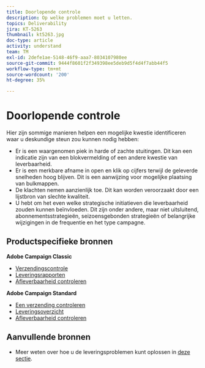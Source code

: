```yaml
---
title: Doorlopende controle
description: Op welke problemen moet u letten.
topics: Deliverability
jira: KT-5263
thumbnail: kt5263.jpg
doc-type: article
activity: understand
team: TM
exl-id: 2defe1ae-5148-46f9-aaa7-8034107980ee
source-git-commit: 9444f8601f2f349398ee5deb9d5f4d4f7abb44f5
workflow-type: tm+mt
source-wordcount: '200'
ht-degree: 35%

---
```


# Doorlopende controle

Hier zijn sommige manieren helpen een mogelijke kwestie identificeren waar u deskundige steun zou kunnen nodig hebben:

* Er is een waargenomen piek in harde of zachte stuitingen. Dit kan een indicatie zijn van een blokvermelding of een andere kwestie van leverbaarheid.
* Er is een merkbare afname in open en klik op cijfers terwijl de geleverde snelheden hoog blijven. Dit is een aanwijzing voor mogelijke plaatsing van bulkmappen.
* De klachten nemen aanzienlijk toe. Dit kan worden veroorzaakt door een lijstbron van slechte kwaliteit.
* U hebt om het even welke strategische initiatieven die leverbaarheid zouden kunnen beïnvloeden. Dit zijn onder andere, maar niet uitsluitend, abonnementsstrategieën, seizoensgebonden strategieën of belangrijke wijzigingen in de frequentie en het type campagne.

## Productspecifieke bronnen

**Adobe Campaign Classic**

* [Verzendingscontrole](https://experienceleague.adobe.com/docs/campaign-classic/using/sending-messages/monitoring-deliveries/about-delivery-monitoring.html?lang=nl)
* [Leveringsrapporten](https://experienceleague.adobe.com/docs/campaign-classic/using/reporting/reports-on-deliveries/delivery-reports.html?lang=nl)
* [Afleverbaarheid controleren](https://experienceleague.adobe.com/docs/campaign-classic/using/sending-messages/deliverability-management/monitoring-deliverability.html?lang=nl)

**Adobe Campaign Standard**

* [Een verzending controleren](https://experienceleague.adobe.com/docs/campaign-standard/using/testing-and-sending/monitoring-messages/monitoring-a-delivery.html?lang=nl)
* [Leveringsoverzicht](https://experienceleague.adobe.com/docs/campaign-standard/using/reporting/list-of-reports/delivery-summary.html)
* [Afleverbaarheid controleren](https://experienceleague.adobe.com/docs/campaign-standard/using/testing-and-sending/managing-deliverability/monitor-deliverability.html?lang=nl#testing-and-sending)

## Aanvullende bronnen

* Meer weten over hoe u de leveringsproblemen kunt oplossen in [deze sectie](/help/additional-resources/troubleshooting.md).
